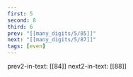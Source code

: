 ```yaml
---
first: 5
second: 8
third: 6
prev: "[[many_digits/5/85]]"
next: "[[many_digits/5/87]]"
tags: [even]
---
```

prev2-in-text: [[84]]
next2-in-text: [[88]]
